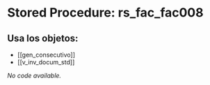 # Stored Procedure: rs_fac_fac008

## Usa los objetos:
- [[gen_consecutivo]]
- [[v_inv_docum_std]]

*No code available.*
